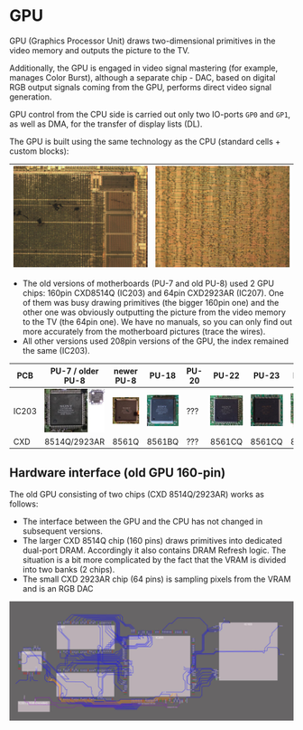 # GPU

GPU (Graphics Processor Unit) draws two-dimensional primitives in the video memory and outputs the picture to the TV.

Additionally, the GPU is engaged in video signal mastering (for example, manages Color Burst), although a separate chip - DAC, based on digital RGB output signals coming from the GPU, performs direct video signal generation.

GPU control from the CPU side is carried out only two IO-ports `GP0` and `GP1`, as well as DMA, for the transfer of display lists (DL).

The GPU is built using the same technology as the CPU (standard cells + custom blocks):

|![GPU_chip_lowres](/wiki/imgstore/GPU_chip_lowres.jpg)|![GPU_standard_cells](/wiki/imgstore/GPU_standard_cells.jpg)|
|---|---|

- The old versions of motherboards (PU-7 and old PU-8) used 2 GPU chips: 160pin CXD8514Q (IC203) and 64pin CXD2923AR (IC207). One of them was busy drawing primitives (the bigger 160pin one) and the other one was obviously outputting the picture from the video memory to the TV (the 64pin one). We have no manuals, so you can only find out more accurately from the motherboard pictures (trace the wires).
- All other versions used 208pin versions of the GPU, the index remained the same (IC203).

|PCB|PU-7 / older PU-8|newer PU-8|PU-18|PU-20|PU-22|PU-23|PM-41|PM-41(2)|
|---|---|---|---|---|---|---|---|---|
|IC203|![PU7_gpu_package](/wiki/imgstore/PU7_gpu_package.jpg)|![NewPU8_gpu_package](/wiki/imgstore/NewPU8_gpu_package.jpg)|![PU18_gpu_package](/wiki/imgstore/PU18_gpu_package.jpg)|???|![PU22_gpu_package](/wiki/imgstore/PU22_gpu_package.jpg)|![PU23_gpu_package](/wiki/imgstore/PU23_gpu_package.jpg)|![PM41_gpu_package](/wiki/imgstore/PM41_gpu_package.jpg)|![PM412_gpu_package](/wiki/imgstore/PM412_gpu_package.jpg)|
|CXD|8514Q/2923AR|8561Q|8561BQ|???|8561CQ|8561CQ|8561CQ|???|

## Hardware interface (old GPU 160-pin)

The old GPU consisting of two chips (CXD 8514Q/2923AR) works as follows:

- The interface between the GPU and the CPU has not changed in subsequent versions.
- The larger CXD 8514Q chip (160 pins) draws primitives into dedicated dual-port DRAM. Accordingly it also contains DRAM Refresh logic. The situation is a bit more complicated by the fact that the VRAM is divided into two banks (2 chips).
- The small CXD 2923AR chip (64 pins) is sampling pixels from the VRAM and is an RGB DAC

![old_gpu1](/wiki/imgstore/old_gpu1.png)
